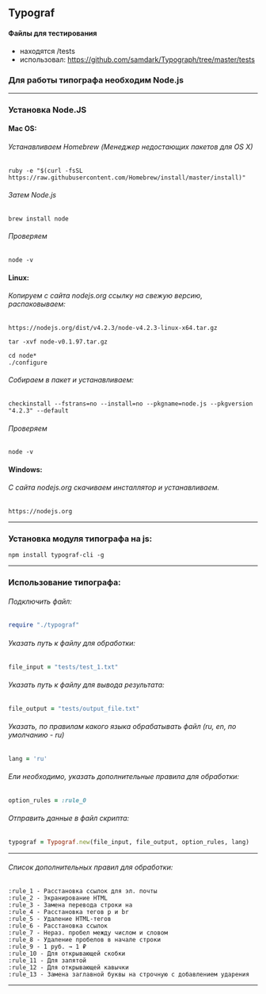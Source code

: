 ## Typograf

#### Файлы для тестирования

+ находятся /tests
+ использовал:  https://github.com/samdark/Typograph/tree/master/tests


### Для работы типографа необходим Node.js

---

### Установка Node.JS 


#### Mac OS:


###### Устанавливаем Homebrew (Менеджер недостающих пакетов для OS X)

```
ruby -e "$(curl -fsSL https://raw.githubusercontent.com/Homebrew/install/master/install)"
```

###### Затем Node.js

```
brew install node
```

###### Проверяем

```
node -v
```

#### Linux:

###### Копируем с сайта nodejs.org ссылку на свежую версию, распаковываем:

```
https://nodejs.org/dist/v4.2.3/node-v4.2.3-linux-x64.tar.gz

tar -xvf node-v0.1.97.tar.gz

cd node*
./configure
```

###### Собираем в пакет и устанавливаем:

```
checkinstall --fstrans=no --install=no --pkgname=node.js --pkgversion "4.2.3" --default
```

###### Проверяем

```
node -v
```

#### Windows:


###### С сайта nodejs.org скачиваем инсталлятор и устанавливаем.

```
https://nodejs.org
```
---


### Установка модуля типографа на js:

```
npm install typograf-cli -g
```
---


### Использование типографа:

###### Подключить файл:

```ruby
require "./typograf"
```

###### Указать путь к файлу для обработки:

```ruby
file_input = "tests/test_1.txt"
```

###### Указать путь к файлу для вывода результата:

```ruby
file_output = "tests/output_file.txt"
```

###### Указать, по правилам какого языка обрабатывать файл (ru, en, по умолчанию - ru)

```ruby
lang = 'ru'
```

###### Ели необходимо, указать дополнительные правила для обработки:

```ruby
option_rules = :rule_0
```

###### Отправить данные в файл скрипта:

```ruby
typograf = Typograf.new(file_input, file_output, option_rules, lang)
```

---
###### Список дополнительных правил для обработки:

```
:rule_1 - Расстановка ссылок для эл. почты
:rule_2 - Экранирование HTML
:rule_3 - Замена перевода строки на
:rule_4 - Расстановка тегов p и br
:rule_5 - Удаление HTML-тегов
:rule_6 - Расстановка ссылок
:rule_7 - Нераз. пробел между числом и словом
:rule_8 - Удаление пробелов в начале строки
:rule_9 - 1 руб. → 1 ₽
:rule_10 - Для открывающей скобки
:rule_11 - Для запятой
:rule_12 - Для открывающей кавычки
:rule_13 - Замена заглавной буквы на строчную с добавлением ударения
```
---










